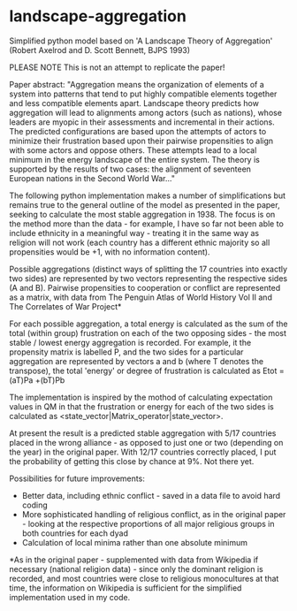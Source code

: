 # landscape-aggregation


Simplified python model based on 'A Landscape Theory of Aggregation' (Robert Axelrod and D. Scott Bennett, BJPS 1993)

PLEASE NOTE This is not an attempt to replicate the paper!

Paper abstract: "Aggregation means the organization of elements of a system into patterns that tend to put highly compatible elements together and less compatible elements apart. Landscape theory predicts how aggregation will lead to alignments among actors (such as nations), whose leaders are myopic in their assessments and incremental in their actions. The predicted configurations are based upon the attempts of actors to minimize their frustration based upon their pairwise propensities to align with some actors and oppose others. These attempts lead to a local minimum in the energy landscape of the entire system. The theory is supported by the results of two cases: the alignment of seventeen European nations in the Second World War..."

The following python implementation makes a number of simplifications but remains true to the general outline of the model as presented in the paper, seeking to calculate the most stable aggregation in 1938. The focus is on the method more than the data - for example, I have so far not been able to include ethnicity in a meaningful way - treating it in the same way as religion will not work (each country has a different ethnic majority so all propensities would be +1, with no information content).

Possible aggregations (distinct ways of splitting the 17 countries into exactly two sides) are represented by two vectors representing the respective sides (A and B). Pairwise propensities to cooperation or conflict are represented as a matrix, with data from The Penguin Atlas of World History Vol II and The Correlates of War Project*

For each possible aggregation, a total energy is calculated as the sum of the total (within group) frustration on each of the two opposing sides - the most stable / lowest energy aggregation is recorded. For example, it the propensity matrix is labelled P, and the two sides for a particular aggregation are represented by vectors a and b (where T denotes the transpose), the total 'energy' or degree of frustration is calculated as Etot = (aT)Pa +(bT)Pb

The implementation is inspired by the mothod of calculating expectation values in QM in that the frustration or energy for each of the two sides is calculated as <state_vector|Matrix_operator|state_vector>.

At present the result is a predicted stable aggregation with 5/17 countries placed in the wrong alliance - as opposed to just one or two (depending on the year) in the original paper. With 12/17 countries correctly placed, I put the probability of getting this close by chance at 9%. Not there yet.

Possibilities for future improvements:

- Better data, including ethnic conflict - saved in a data file to avoid hard coding
- More sophisticated handling of religious conflict, as in the original paper - looking at the respective proportions of all major religious groups in both countries for each dyad
- Calculation of local minima rather than one absolute minimum

*As in the original paper - supplemented with data from Wikipedia if necessary (national religion data) - since only the dominant religion is recorded, and most countries were close to religious monocultures at that time, the information on Wikipedia is sufficient for the simplified implementation used in my code.
